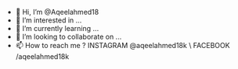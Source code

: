 - 👋 Hi, I’m @Aqeelahmed18
- 👀 I’m interested in ...
- 🌱 I’m currently learning ...
- 💞️ I’m looking to collaborate on ...
- 📫 How to reach me ? INSTAGRAM @aqeelahmed18k \  FACEBOOK /aqeelahmed18k

<!---
Aqeelahmed18/Aqeelahmed18 is a ✨ special ✨ repository because its `README.md` (this file) appears on your GitHub profile.
You can click the Preview link to take a look at your changes.
--->
